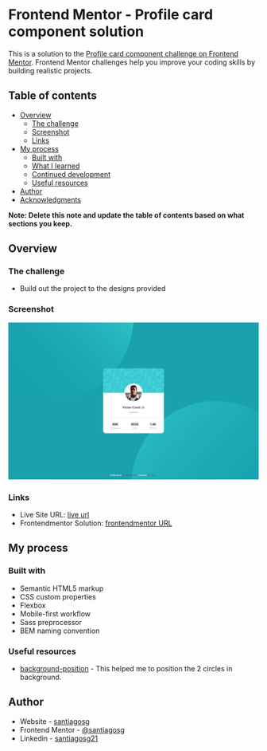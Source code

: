# Frontend Mentor - Profile card component solution

This is a solution to the [Profile card component challenge on Frontend Mentor](https://www.frontendmentor.io/challenges/profile-card-component-cfArpWshJ). Frontend Mentor challenges help you improve your coding skills by building realistic projects. 

## Table of contents

- [Overview](#overview)
  - [The challenge](#the-challenge)
  - [Screenshot](#screenshot)
  - [Links](#links)
- [My process](#my-process)
  - [Built with](#built-with)
  - [What I learned](#what-i-learned)
  - [Continued development](#continued-development)
  - [Useful resources](#useful-resources)
- [Author](#author)
- [Acknowledgments](#acknowledgments)

**Note: Delete this note and update the table of contents based on what sections you keep.**

## Overview

### The challenge

- Build out the project to the designs provided

### Screenshot

![](./images/solution-card-w1440.jpg)

### Links

- Live Site URL: [live url](https://santiagosg.github.io/Frontend-mentor-solutions-newbie/profile-card-component/)
- Frontendmentor Solution: [frontendmentor URL](https://www.frontendmentor.io/solutions/profile-card-component-IBDoRDFp9)


## My process

### Built with

- Semantic HTML5 markup
- CSS custom properties
- Flexbox
- Mobile-first workflow
- Sass preprocessor
- BEM naming convention


### Useful resources

- [background-position](https://css-tricks.com/almanac/properties/b/background-position/) - This helped me to position the 2 circles in background.


## Author

- Website - [santiagosg](https://santiagosg.github.io/)
- Frontend Mentor - [@santiagosg](https://www.frontendmentor.io/profile/santiagosg)
- Linkedin - [santiagosg21](https://www.linkedin.com/in/santiagosg21/)